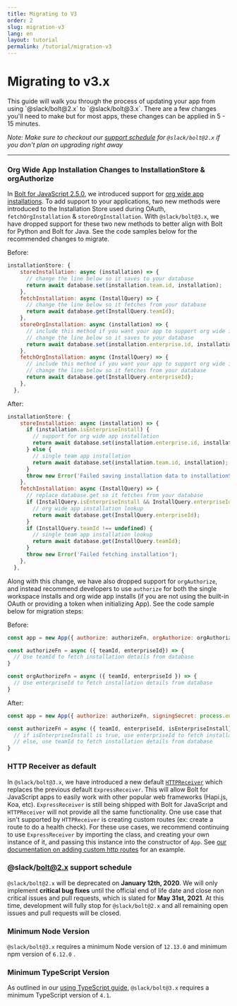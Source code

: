 ```yaml
---
title: Migrating to V3
order: 2
slug: migration-v3
lang: en
layout: tutorial
permalink: /tutorial/migration-v3
---
```

# Migrating to v3.x

<div class="section-content">
This guide will walk you through the process of updating your app from using `@slack/bolt@2.x` to `@slack/bolt@3.x`. There are a few changes you'll need to make but for most apps, these changes can be applied in 5 - 15 minutes.

*Note: Make sure to checkout our [support schedule](#slackbolt1x-support-schedule) for `@slack/bolt@2.x` if you don't plan on upgrading right away*
</div> 

---

### Org Wide App Installation Changes to InstallationStore & orgAuthorize

In [Bolt for JavaScript 2.5.0](https://github.com/slackapi/bolt-js/releases/tag/%40slack%2Fbolt%402.5.0), we introduced support for [org wide app installations](https://api.slack.com/enterprise/apps). To add support to your applications, two new methods were introduced to the Installation Store used during OAuth, `fetchOrgInstallation` & `storeOrgInstallation`. With `@slack/bolt@3.x`, we have dropped support for these two new methods to better align with Bolt for Python and Bolt for Java. See the code samples below for the recommended changes to migrate.

Before:

```javascript
installationStore: {
    storeInstallation: async (installation) => {
      // change the line below so it saves to your database
      return await database.set(installation.team.id, installation);
    },
    fetchInstallation: async (InstallQuery) => {
      // change the line below so it fetches from your database
      return await database.get(InstallQuery.teamId);
    },
    storeOrgInstallation: async (installation) => {
      // include this method if you want your app to support org wide installations
      // change the line below so it saves to your database
      return await database.set(installation.enterprise.id, installation);
    },
    fetchOrgInstallation: async (InstallQuery) => {
      // include this method if you want your app to support org wide installations
      // change the line below so it fetches from your database
      return await database.get(InstallQuery.enterpriseId);
    },
  },
```

After:

```javascript
installationStore: {
    storeInstallation: async (installation) => {
      if (installation.isEnterpriseInstall) {
        // support for org wide app installation
        return await database.set(installation.enterprise.id, installation);
      } else {
        // single team app installation
        return await database.set(installation.team.id, installation);
      }
      throw new Error('Failed saving installation data to installationStore');
    },
    fetchInstallation: async (InstallQuery) => {
      // replace database.get so it fetches from your database
      if (InstallQuery.isEnterpriseInstall && InstallQuery.enterpriseId !== undefined) {
        // org wide app installation lookup
        return await database.get(InstallQuery.enterpriseId);
      }
      if (InstallQuery.teamId !== undefined) {
        // single team app installation lookup
        return await database.get(InstallQuery.teamId);
      }
      throw new Error('Failed fetching installation');
    },
  },
```

Along with this change, we have also dropped support for `orgAuthorize`, and instead recommend developers to use `authorize` for both the single workspace installs and org wide app installs (if you are not using the built-in OAuth or providing a token when initializing App). See the code sample below for migration steps:

Before:

```javascript
const app = new App({ authorize: authorizeFn, orgAuthorize: orgAuthorizeFn, signingSecret: process.env.SLACK_SIGNING_SECRET });

const authorizeFn = async ({ teamId, enterpriseId}) => { 
  // Use teamId to fetch installation details from database
}

const orgAuthorizeFn = async ({ teamId, enterpriseId }) => { 
  // Use enterpriseId to fetch installation details from database
}
```

After:
```javascript
const app = new App({ authorize: authorizeFn, signingSecret: process.env.SLACK_SIGNING_SECRET });

const authorizeFn = async ({ teamId, enterpriseId, isEnterpriseInstall}) => { 
  // if isEnterpriseInstall is true, use enterpriseId to fetch installation details from database
  // else, use teamId to fetch installation details from database
}
```

### HTTP Receiver as default

In `@slack/bolt@3.x`, we have introduced a new default [`HTTPReceiver`](https://github.com/slackapi/bolt-js/issues/670) which replaces the previous default `ExpressReceiver`. This will allow Bolt for JavaScript apps to easily work with other popular web frameworks (Hapi.js, Koa, etc). `ExpressReceiver` is still being shipped with Bolt for JavaScript and `HTTPReceiver` will not provide all the same functionality. One use case that isn't supported by `HTTPReceiver` is creating custom routes (ex: create a route to do a health check). For these use cases, we recommend continuing to use `ExpressReceiver` by importing the class, and creating your own instance of it, and passing this instance into the constructor of `App`. See [our documentation on adding custom http routes](https://slack.dev/bolt-js/concepts#custom-routes) for an example.

### @slack/bolt@2.x support schedule

`@slack/bolt@2.x` will be deprecated on **January 12th, 2020**. We will only implement **critical bug fixes** until the official end of life date and close non critical issues and pull requests, which is slated for **May 31st, 2021**. At this time, development will fully stop for `@slack/bolt@2.x` and all remaining open issues and pull requests will be closed. 

### Minimum Node Version

`@slack/bolt@3.x` requires a minimum Node version of `12.13.0` and minimum npm version of `6.12.0` .

### Minimum TypeScript Version

As outlined in our [using TypeScript guide](https://slack.dev/bolt/tutorial/using-typescript), `@slack/bolt@3.x` requires a minimum TypeScript version of `4.1`.
